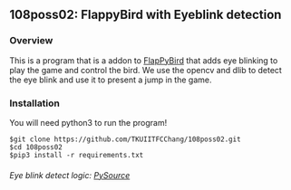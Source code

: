 ## 108poss02: FlappyBird with Eyeblink detection

### Overview

This is a program that is a addon to [FlapPyBird](https://github.com/sourabhv/FlapPyBird) that adds eye blinking to play the game and control the bird.
We use the opencv and dlib to detect the eye blink and use it to present a jump in the game.
### Installation
You will need python3 to run the program!

```shell
$git clone https://github.com/TKUIITFCChang/108poss02.git
$cd 108poss02
$pip3 install -r requirements.txt
```

###### Eye blink detect logic: [PySource](https://pysource.com/2019/01/10/eye-blinking-detection-gaze-controlled-keyboard-with-python-and-opencv-p-2/)
